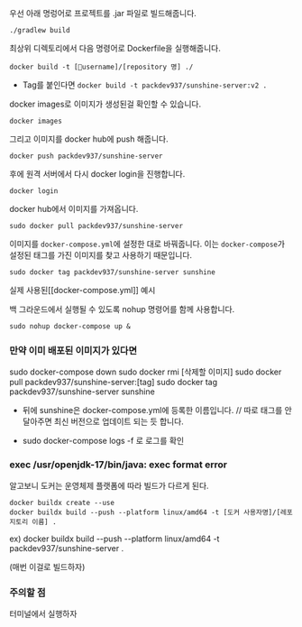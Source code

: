 우선 아래 명렁어로 프로젝트를 .jar 파일로 빌드해줍니다. 
```
./gradlew build 
```

최상위 디렉토리에서 다음 명령어로 Dockerfile을 실행해줍니다.

```
docker build -t [username]/[repository 명] ./
```
- Tag를 붙인다면 `docker build -t packdev937/sunshine-server:v2 .`

docker images로 이미지가 생성된걸 확인할 수 있습니다.
```
docker images
```

그리고 이미지를 docker hub에 push 해줍니다.
```
docker push packdev937/sunshine-server
```

후에 원격 서버에서 다시 docker login을 진행합니다.
```
docker login
```

docker hub에서 이미지를 가져옵니다.
```
sudo docker pull packdev937/sunshine-server
```

이미지를 `docker-compose.yml`에 설정한 대로 바꿔줍니다. 이는 `docker-compose`가 설정된 태그를 가진 이미지를 찾고 사용하기 때문입니다.
```
sudo docker tag packdev937/sunshine-server sunshine
```

실제 사용된[[docker-compose.yml]] 예시

백 그라운드에서 실행될 수 있도록 nohup 명령어를 함께 사용합니다.
```
sudo nohup docker-compose up &
```



### **만약 이미 배포된 이미지가 있다면** 
sudo docker-compose down
sudo docker rmi [삭제할 이미지]
sudo docker pull packdev937/sunshine-server:[tag]
sudo docker tag packdev937/sunshine-server sunshine
+ 뒤에 sunshine은 docker-compose.yml에 등록한 이름입니다.
// 따로 태그를 안달아주면 최신 버전으로 업데이트 되는 듯 합니다. 


+ sudo docker-compose logs -f 로 로그를 확인


### exec /usr/openjdk-17/bin/java: exec format error 
알고보니 도커는 운영체제 플랫폼에 따라 빌드가 다르게 된다. 
```
docker buildx create --use
docker buildx build --push --platform linux/amd64 -t [도커 사용자명]/[레포지토리 이름] .
```
ex) docker buildx build --push --platform linux/amd64 -t packdev937/sunshine-server .

(매번 이걸로 빌드하자)
### 주의할 점
터미널에서 실행하자 